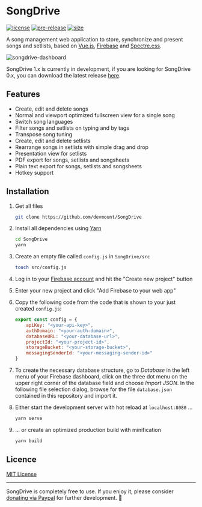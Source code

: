 # SongDrive

[![license](https://img.shields.io/badge/license-MIT%20License-88b544.svg?style=flat-square)](./LICENSE) [![pre-release](https://img.shields.io/badge/release-v1.0.1-88b544.svg?style=flat-square)](https://github.com/devmount/SongDrive) [![size](https://img.shields.io/badge/size-600%20KB-88b544.svg?style=flat-square)](https://github.com/devmount/SongDrive)

A song management web application to store, synchronize and present songs and setlists, based on [Vue.js](//vuejs.org/), [Firebase](//firebase.google.com/) and [Spectre.css](//github.com/picturepan2/spectre).

![songdrive-dashboard](https://user-images.githubusercontent.com/5441654/49120961-188ea400-f2af-11e8-80d1-05a31fb16cd1.png)

SongDrive 1.x is currently in development, if you are looking for SongDrive 0.x, you can download the latest release [here](https://github.com/devmount/SongDrive/releases).

## Features

- Create, edit and delete songs
- Normal and viewport optimized fullscreen view for a single song
- Switch song languages
- Filter songs and setlists on typing and by tags
- Transpose song tuning
- Create, edit and delete setlists
- Rearrange songs in setlists with simple drag and drop
- Presentation view for setlists
- PDF export for songs, setlists and songsheets
- Plain text export for songs, setlists and songsheets
- Hotkey support

## Installation

1. Get all files

    ```bash
    git clone https://github.com/devmount/SongDrive
    ```

2. Install all dependencies using [Yarn](https://yarnpkg.com)

    ```bash
    cd SongDrive
    yarn
    ```

3. Create an empty file called `config.js` in `SongDrive/src`

    ```bash
    touch src/config.js
    ```

4. Log in to your [Firebase account](https://console.firebase.google.com) and hit the "Create new project" button
5. Enter your new project and click "Add Firebase to your web app"
6. Copy the following code from the code that is shown to your just created `config.js`:

    ```javascript
    export const config = {
        apiKey: "<your-api-key>",
        authDomain: "<your-auth-domain>",
        databaseURL: "<your-database-url>",
        projectId: "<your-project-id>",
        storageBucket: "<your-storage-bucket>",
        messagingSenderId: "<your-messaging-sender-id>"
    }
    ```

7. To create the necessary database structure, go to *Database* in the left menu of your Firebase dashboard, click on the three dot menu on the upper right corner of the database field and choose *Import JSON*. In the following file selection dialog, browse for the file `database.json` contained in this repository and import it.

8. Either start the development server with hot reload at `localhost:8080` ...

    ```bash
    yarn serve
    ```

9. ... or create an optimized production build with minification

    ```bash
    yarn build
    ```

<!--
## Usage

### Song Syntax

The notation of the song content is simple: Just add the song lines with the corresponding chords above the exact syllable. Add two whitespaces at the end of each chord line for them to be recognized by the system for text only view or transposition.
-->

## Licence

[MIT License](./LICENSE)

---

SongDrive is completely free to use. If you enjoy it, please consider [donating via Paypal](https://paypal.me/devmount) for further development. :green_heart:
